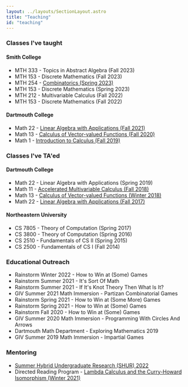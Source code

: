 ```yaml
---
layout: ../layouts/SectionLayout.astro
title: "Teaching"
id: "teaching"
---
```


### Classes I've taught

#### Smith College
- MTH 333 - Topics in Abstract Algebra (Fall 2023)
- MTH 153 - Discrete Mathematics (Fall 2023)
- MTH 254 - [Combinatorics (Spring 2023)](/assets/MTH_254_Spring_2023_Lecture_Notes.pdf)
- MTH 153 - Discrete Mathematics (Spring 2023)
- MTH 212 - Multivariable Calculus (Fall 2022)
- MTH 153 - Discrete Mathematics (Fall 2022)

#### Dartmouth College
- Math 22 - [Linear Algebra with Applications (Fall 2021)](https://math.dartmouth.edu/~m22f21)
- Math 13 - [Calculus of Vector-valued Functions (Fall 2020)](https://math.dartmouth.edu/~m13f20)
- Math 1 - [Introduction to Calculus (Fall 2019)](https://math.dartmouth.edu/~m1f19)

### Classes I've TA'ed

#### Dartmouth College
- Math 22 - Linear Algebra with Applications (Spring 2019)
- Math 11 - [Accelerated Multivariable Calculus (Fall 2018)](https://math.dartmouth.edu/~m11f18/general_info.php)
- Math 13 - [Calculus of Vector-valued Functions (Winter 2018)](https://math.dartmouth.edu/~m13w18/)
- Math 22 - [Linear Algebra with Applications (Fall 2017)](https://math.dartmouth.edu/~m22f17/general_info.php)

#### Northeastern University
- CS 7805 - Theory of Computation (Spring 2017)
- CS 3800 - Theory of Computation (Spring 2016)
- CS 2510 - Fundamentals of CS II (Spring 2015)
- CS 2500 - Fundamentals of CS I (Fall 2014)

### Educational Outreach
- Rainstorm Winter 2022 - How to Win at (Some) Games</li>
- Rainstorm Summer 2021 - It's Sort Of Math
- Rainstorm Summer 2021 - If It's Knot Theory Then What Is It?
- GIV Summer 2021 Math Immersion - Partizan Combinatorial Games
- Rainstorm Spring 2021 - How to Win at (Some More) Games
- Rainstorm Spring 2021 - How to Win at (Some) Games
- Rainstorm Fall 2020 - How to Win at (Some) Games
- GIV Summer 2020 Math Immersion - Programming With Circles And Arrows
- Dartmouth Math Department - Exploring Mathematics 2019
- GIV Summer 2019 Math Immersion - Impartial Games

### Mentoring
- [Summer Hybrid Undergraduate Research (SHUR) 2022](https://math.dartmouth.edu/~shur/)
- Directed Reading Program - [Lambda Calculus and the Curry-Howard Isomorphism (Winter 2021)](https://math.dartmouth.edu/~drp/Past%20Projects.html)